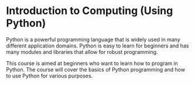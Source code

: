 # Introduction to Computing (Using Python)
Python is a powerful programming language that is widely used in many different application domains. Python is easy to learn for beginners and has many modules and libraries that allow for robust programming. 

This course is aimed at beginners who want to learn how to program in Python. The course will cover the basics of Python programming and how to use Python for various purposes.
